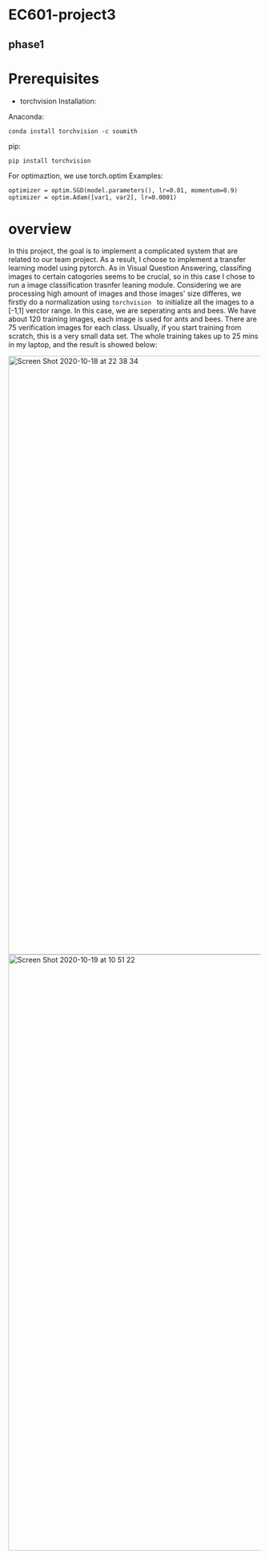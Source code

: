 # EC601-project3

## phase1

# Prerequisites
- torchvision
Installation:

Anaconda:
``` 
conda install torchvision -c soumith 
```
pip:
```
pip install torchvision
```
For optimaztion, we use torch.optim
Examples:
```
optimizer = optim.SGD(model.parameters(), lr=0.01, momentum=0.9)
optimizer = optim.Adam([var1, var2], lr=0.0001)
```
# overview
In this project, the goal is to implement a complicated system that are related to our team project. As a result, I choose to implement a transfer learning model using pytorch. As in Visual Question Answering, classifing images to certain catogories seems to be crucial, so in this case I chose to run a image classification trasnfer leaning module. Considering we are processing high amount of images and those images' size differes, we firstly do a normalization using  `torchvision ` to initialize all the images to a [-1,1] verctor range. In this case, we are seperating ants and bees. We have about 120 training images, each image is used for ants and bees. There are 75 verification images for each class. Usually, if you start training from scratch, this is a very small data set.
The whole training takes up to 25 mins in my laptop, and the result is showed below:


<img width="1195" alt="Screen Shot 2020-10-18 at 22 38 34" src="https://user-images.githubusercontent.com/52185318/96465669-36dd5000-11f7-11eb-9df6-aba0f1c3f08d.png">



<img width="1190" alt="Screen Shot 2020-10-19 at 10 51 22" src="https://user-images.githubusercontent.com/52185318/96467862-63926700-11f9-11eb-87e0-cb40cc029773.png">
